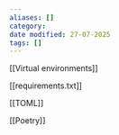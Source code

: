 ```yaml
---
aliases: []
category:
date modified: 27-07-2025
tags: []
---
```

[[Virtual environments]]

[[requirements.txt]]

[[TOML]]

[[Poetry]]